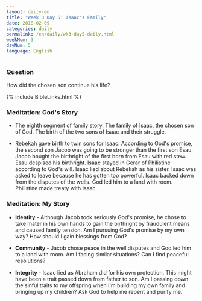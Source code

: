 ```yaml
---
layout: daily-en
title: "Week 3 Day 5: Isaac's Family"
date: 2018-02-09
categories: daily
permalink: /en/daily/wk3-day5-daily.html
weekNum: 3
dayNum: 5
language: English
---
```


### Question     
How did the chosen son continue his life?

{% include BibleLinks.html %} 

### Meditation: God's Story   
+ The eighth segment of family story. The family of Isaac, the chosen son of God. The birth of the two sons of Isaac and their struggle. 

+ Rebekah gave birth to twin sons for Isaac. According to God's promise, the second son Jacob was going to be stronger than the first son Esau. Jacob bought the birthright of the first born from Esau with red stew. Esau despised his birthright. Isaac stayed in Gerar of Philistine according to God's will. Isaac lied about Rebekah as his sister. Isaac was asked to leave because he has gotten too powerful. Isaac backed down from the disputes of the wells. God led him to a land with room. Philistine made treaty with Isaac. 

### Meditation: My Story   
+ **Identity** - Although Jacob took seriously God's promise, he chose to take mater in his own hands to gain the birthright by fraudulent means and caused family tension. Am I pursuing God's promise by my own way? How should I gain blessings from God?  

+ **Community** - Jacob chose peace in the well disputes and God led him to a land with room. Am I facing similar situations? Can I find peaceful resolutions?  

+ **Integrity** - Isaac lied as Abraham did for his own protection. This might have been a trait passed down from father to son. Am I passing down the sinful traits to my offspring when I'm building my own family and bringing up my children? Ask God to help me repent and purify me. 
